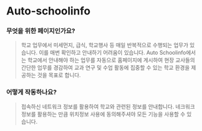 # Auto-schoolinfo

### 무엇을 위한 페이지인가요?
> 학교 업무에서 미세먼지, 급식, 학교행사 등 매일 반복적으로 수행되는 업무가 있습니다. 이를 매번 확인하고 안내하기 어려움이 있습니다. Auto Schoolinfo에서는 학교에서 안내해야 하는 업무를 자동으로 홈페이지에 게시하여 현장 교사들의 간단한 업무를 경감하여 교과 연구 및 수업 활동에 집중할 수 있는 학교 환경을 제공하는 것을 목표로 합니다.

### 어떻게 작동하나요?
> 접속하신 네트워크 정보를 활용하여 학교와 관련된 정보를 안내합니다. 네크워크 정보를 활용하는 만큼 위치정보 사용에 동의해주셔야 모든 기능을 사용할 수 있습니다.

